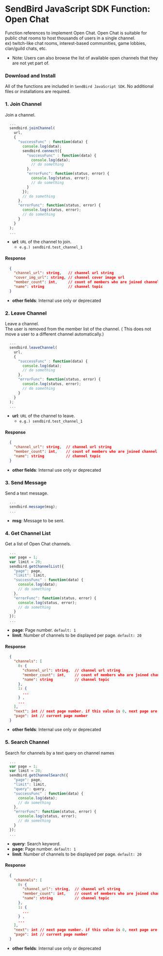 SendBird JavaScript SDK Function: Open Chat
=================================

Function references to implement Open Chat.
Open Chat is suitable for public chat rooms to host thousands of users in a single channel.  
ex) twitch-like chat rooms, interest-based communities, game lobbies, clan/guild chats, etc.

 * Note: Users can also browse the list of available open channels that they are not yet part of.  

### Download and Install 
All of the functions are included in `SendBird JavaScript SDK`. No additional files or installations are required.


### 1. Join Channel
Join a channel.

```javascript
  ...
  sendbird.joinChannel(
    url,
    {
      "successFunc" : function(data) {
        console.log(data);
        sendbird.connect({
          "successFunc" : function(data) {
            console.log(data);
            // do something
          },
          "errorFunc": function(status, error) {
            console.log(status, error);
            // do something
          }
        });
        // do something
      },
      "errorFunc": function(status, error) {
        console.log(status, error);
        // do something
      }
    }
  );
  ...
```

 * **url**: `URL` of the channel to join.
   - `e.g.) sendbird.test_channel_1`  


#### Response

```json
  {
    "channel_url": string,   // channel url string
    "cover_img_url": string, // channel cover image url
    "member_count": int,     // count of members who are joined channel
    "name": string           // channel topic
  }
```

 * **other fields**: Internal use only or deprecated 
 

### 2. Leave Channel
Leave a channel.  
The user is removed from the member list of the channel.
 ( This does not move a user to a different channel automatically.)

```javascript
  ...
  sendbird.leaveChannel(
    url,
    {
      "successFunc" : function(data) {
        console.log(data);
        // do something
      },
      "errorFunc": function(status, error) {
        console.log(status, error);
        // do something
      }
    }
  );
  ...
```

 * **url**: `URL` of the channel to leave.
   - `e.g.) sendbird.test_channel_1`  
 

#### Response

```json
  {
    "channel_url": string,  // channel url string
    "member_count": int,    // count of members who are joined channel
    "name": string          // channel topic
  }
```

 * **other fields**: Internal use only or deprecated 
 

### 3. Send Message
Send a text message.

```javascript
  ...
  sendbird.message(msg);
  ...
```

 * **msg**: Message to be sent.


### 4. Get Channel List
Get a list of Open Chat channels.

```javascript
  ...
  var page = 1;
  var limit = 20;
  sendbird.getChannelList({
    "page": page,
    "limit": limit,
    "successFunc" : function(data) {
      console.log(data);
      // do something
    },
    "errorFunc": function(status, error) {
      console.log(status, error);
      // do something
    }
  });
  ...
```

 * **page**: Page number. `default: 1`
 * **limit**: Number of channels to be displayed per page. `default: 20`  
 

#### Response

```json
  {
    "channels": [
      0: {
        "channel_url": string,  // channel url string
        "member_count": int,    // count of members who are joined channel
        "name": string          // channel topic
      },
      1: {
        ...
      } ,
      ...
    ],
    "next": int // next page number. if this value is 0, next page are not exist.
    "page": int // current page number
  }
```

 * **other fields**: Internal use only or deprecated 


### 5. Search Channel
Search for channels by a text query on channel names

```javascript
  ...
  var page = 1;
  var limit = 20;
  sendbird.getChannelSearch({
    "page": page,
    "limit": limit,
    "query": query,
    "successFunc" : function(data) {
      console.log(data);
      // do something
    },
    "errorFunc": function(status, error) {
      console.log(status, error);
      // do something
    }
  });
  ...
```

* **query**: Search keyword.
* **page**: Page number. `default: 1`
* **limit**: Number of channels to be displayed per page. `default: 20`  
 

#### Response

```json
  {
    "channels": [
      0: {
        "channel_url": string,  // channel url string
        "member_count": int,    // count of members who are joined channel
        "name": string          // channel topic
      },
      1: {
        ...
      } ,
      ...
    ],
    "next": int // next page number. if this value is 0, next page are not exist.
    "page": int // current page number
  }
```

 * **other fields**: Internal use only or deprecated


